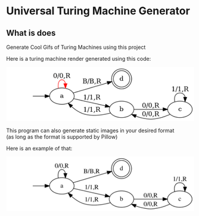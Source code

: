 # Universal Turing Machine Generator

## What is does
Generate Cool Gifs of Turing Machines using this project

Here is a turing machine render generated using this code:  

![](https://github.com/kolbeMosh/TuringMachineGenerator/blob/master/mod3TM.gif)

This program can also generate static images in your desired format  
(as long as the format is supported by Pillow)   


Here is an example of that:  

![](https://github.com/kolbeMosh/TuringMachineGenerator/blob/master/mod3TM.svg)

